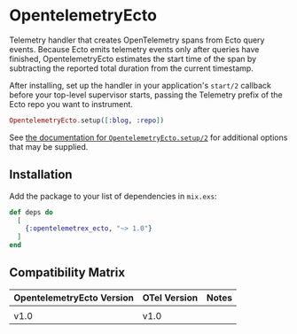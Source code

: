 # OpentelemetryEcto

Telemetry handler that creates OpenTelemetry spans from Ecto query events. Because
Ecto emits telemetry events only after queries have finished, OpentelemetryEcto
estimates the start time of the span by subtracting the reported total duration
from the current timestamp.

After installing, set up the handler in your application's `start/2` callback before your
top-level supervisor starts, passing the Telemetry prefix of the Ecto repo you want to instrument.

```elixir
OpentelemetryEcto.setup([:blog, :repo])
```

See [the documentation for `OpentelemetryEcto.setup/2`](https://hexdocs.pm/opentelemetrex_ecto/OpentelemetryEcto.html#setup/2) for additional options that
may be supplied.

## Installation

Add the package to your list of dependencies in `mix.exs`:

```elixir
def deps do
  [
    {:opentelemetrex_ecto, "~> 1.0"}
  ]
end
```

## Compatibility Matrix

| OpentelemetryEcto Version | OTel Version | Notes |
| :------------------------ | :----------- | :---- |
|                           |              |       |
| v1.0                      | v1.0         |       |
